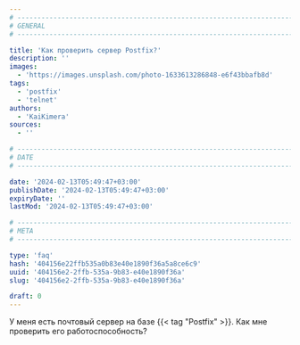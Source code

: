 ```yaml
---
# -------------------------------------------------------------------------------------------------------------------- #
# GENERAL
# -------------------------------------------------------------------------------------------------------------------- #

title: 'Как проверить сервер Postfix?'
description: ''
images:
  - 'https://images.unsplash.com/photo-1633613286848-e6f43bbafb8d'
tags:
  - 'postfix'
  - 'telnet'
authors:
  - 'KaiKimera'
sources:
  - ''

# -------------------------------------------------------------------------------------------------------------------- #
# DATE
# -------------------------------------------------------------------------------------------------------------------- #

date: '2024-02-13T05:49:47+03:00'
publishDate: '2024-02-13T05:49:47+03:00'
expiryDate: ''
lastMod: '2024-02-13T05:49:47+03:00'

# -------------------------------------------------------------------------------------------------------------------- #
# META
# -------------------------------------------------------------------------------------------------------------------- #

type: 'faq'
hash: '404156e22ffb535a0b83e40e1890f36a5a8ce6c9'
uuid: '404156e2-2ffb-535a-9b83-e40e1890f36a'
slug: '404156e2-2ffb-535a-9b83-e40e1890f36a'

draft: 0
---
```


У меня есть почтовый сервер на базе {{< tag "Postfix" >}}. Как мне проверить его работоспособность?

<!--more-->
